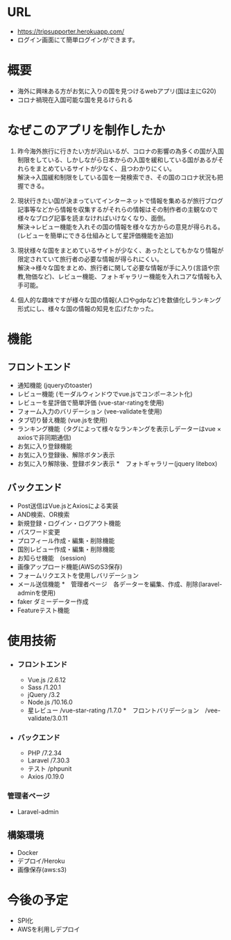 # URL

- https://tripsupporter.herokuapp.com/
- ログイン画面にて簡単ログインができます。

# 概要

- 海外に興味ある方がお気に入りの国を見つけるwebアプリ(国は主にG20)
- コロナ禍現在入国可能な国を見るけられる

# なぜこのアプリを制作したか

1. 昨今海外旅行に行きたい方が沢山いるが、コロナの影響の為多くの国が入国制限をしている、しかしながら日本からの入国を緩和している国があるがそれらをまとめているサイトが少なく、且つわかりにくい。  
解決→入国緩和制限をしている国を一発検索でき、その国のコロナ状況も把握できる。

2. 現状行きたい国が決まっていてインターネットで情報を集めるが旅行ブログ記事等などから情報を収集するがそれらの情報はその制作者の主観なので様々なブログ記事を読まなければいけなくなり、面倒。  
解決→レビュー機能を入れその国の情報を様々な方からの意見が得られる。(レビューを簡単にできる仕組みとして星評価機能を追加)

3. 現状様々な国をまとめているサイトが少なく、あったとしてもかなり情報が限定されていて旅行者の必要な情報が得られにくい。  
解決→様々な国をまとめ、旅行者に関して必要な情報が手に入り(言語や宗教,物価など)、レビュー機能、フォトギャラリー機能を入れコアな情報も入手可能。

4. 個人的な趣味ですが様々な国の情報(人口やgdpなど)を数値化しランキング形式にし、様々な国の情報の知見を広げたかった。

# 機能

## フロントエンド

* 通知機能 (jqueryのtoaster)
* レビュー機能 (モーダルウィンドウでvue.jsでコンポーネント化)
* レビューを星評価で簡単評価 (vue-star-ratingを使用)
* フォーム入力のバリデーション (vee-validateを使用)
* タブ切り替え機能 (vue.jsを使用)
* ランキング機能（タグによって様々なランキングを表示しデーターはvue × axiosで非同期通信)
* お気に入り登録機能
* お気に入り登録後、解除ボタン表示
* お気に入り解除後、登録ボタン表示
*　フォトギャラリー(jquery litebox)

## バックエンド

* Post送信はVue.jsとAxiosによる実装
* AND検索、OR検索
* 新規登録・ログイン・ログアウト機能
* パスワード変更
* プロフィール作成・編集・削除機能
* 国別レビュー作成・編集・削除機能
* お知らせ機能　(session)
* 画像アップロード機能(AWSのS3保存)
* フォームリクエストを使用しバリデーション
* メール送信機能
*　管理者ページ　各データーを編集、作成、削除(laravel-adminを使用)
* faker ダミーデーター作成
* Featureテスト機能

# 使用技術

* ### フロントエンド
  * Vue.js /2.6.12
  * Sass /1.20.1
  * jQuery /3.2
  * Node.js /10.16.0
  * 星レビュー /vue-star-rating /1.7.0
  *　フロントバリデーション　/vee-validate/3.0.11

* ### バックエンド
  * PHP /7.2.34
  * Laravel /7.30.3
  * テスト /phpunit
  * Axios /0.19.0


### 管理者ページ
* Laravel-admin

 ## 構築環境
 * Docker
* デプロイ/Heroku
* 画像保存(aws:s3)

# 今後の予定

* SPI化
* AWSを利用しデプロイ
